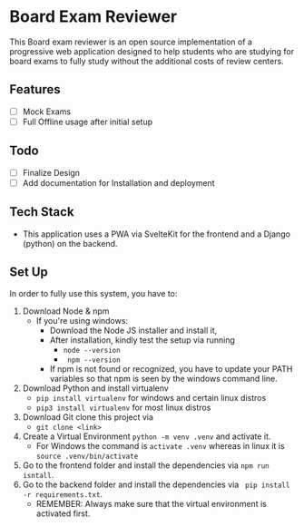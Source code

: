 # Board Exam Reviewer 
This Board exam reviewer is an open source implementation of a progressive web application designed to help students who are studying for board exams to fully study without the additional costs of review centers.

## Features
- [ ] Mock Exams
- [ ] Full Offline usage after initial setup

## Todo
- [ ] Finalize Design 
- [ ] Add documentation for Installation and deployment

## Tech Stack
- This application uses a PWA via SvelteKit for the frontend and a Django (python) on the backend.

## Set Up
In order to fully use this system, you have to:
1. Download Node & npm
    - If you're using windows:
        - Download the Node JS installer and install it,
        - After installation, kindly test the setup via running
            - ``` node --version ```
            - ``` npm --version```
        - If npm is not found or recognized, you have to update your PATH variables so that npm is seen by the windows command line.
2. Download Python and install virtualenv
    - ```pip install virtualenv``` for windows and certain linux distros
    - ```pip3 install virtualenv``` for most linux distros
3. Download Git clone this project via
    - ```git clone <link>```
4. Create a Virtual Environment ```python -m venv .venv``` and activate it.
    - For Windows the command is ```activate .venv``` whereas in linux it is ```source .venv/bin/activate```
5. Go to the frontend folder and install the dependencies via ```npm run isntall```.
6. Go to the backend folder and install the dependencies via ``` pip install -r requirements.txt```.
    - REMEMBER: Always make sure that the virtual environment is activated first.